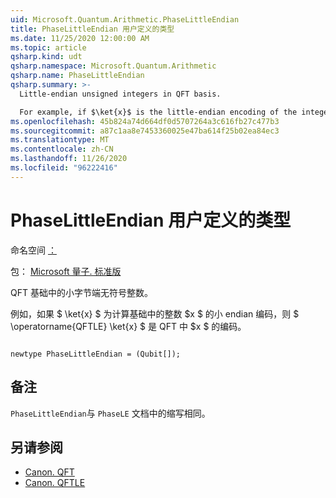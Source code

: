 ```yaml
---
uid: Microsoft.Quantum.Arithmetic.PhaseLittleEndian
title: PhaseLittleEndian 用户定义的类型
ms.date: 11/25/2020 12:00:00 AM
ms.topic: article
qsharp.kind: udt
qsharp.namespace: Microsoft.Quantum.Arithmetic
qsharp.name: PhaseLittleEndian
qsharp.summary: >-
  Little-endian unsigned integers in QFT basis.

  For example, if $\ket{x}$ is the little-endian encoding of the integer $x$ in the computational basis, then $\operatorname{QFTLE} \ket{x}$ is the encoding of $x$ in the QFT basis.
ms.openlocfilehash: 45b824a74d664df0d5707264a3c616fb27c477b3
ms.sourcegitcommit: a87c1aa8e7453360025e47ba614f25b02ea84ec3
ms.translationtype: MT
ms.contentlocale: zh-CN
ms.lasthandoff: 11/26/2020
ms.locfileid: "96222416"
---
```

# <a name="phaselittleendian-user-defined-type"></a>PhaseLittleEndian 用户定义的类型

命名空间 [：](xref:Microsoft.Quantum.Arithmetic)

包： [Microsoft 量子. 标准版](https://nuget.org/packages/Microsoft.Quantum.Standard)


QFT 基础中的小字节端无符号整数。

例如，如果 $ \ket{x} $ 为计算基础中的整数 $x $ 的小 endian 编码，则 $ \operatorname{QFTLE} \ket{x} $ 是 QFT 中 $x $ 的编码。

```qsharp

newtype PhaseLittleEndian = (Qubit[]);
```



## <a name="remarks"></a>备注

`PhaseLittleEndian`与 `PhaseLE` 文档中的缩写相同。

## <a name="see-also"></a>另请参阅

- [Canon. QFT](xref:Microsoft.Quantum.Canon.QFT)
- [Canon. QFTLE](xref:Microsoft.Quantum.Canon.QFTLE)